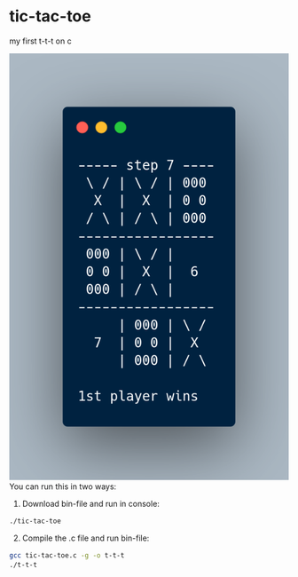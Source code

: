 # tic-tac-toe
my first t-t-t on c

![Image](./gameplay.png)
You can run this in two ways:

1. Download bin-file and run in console:
```bash 
./tic-tac-toe
```

2. Compile the .c file and run bin-file:
```bash 
gcc tic-tac-toe.c -g -o t-t-t
./t-t-t
```